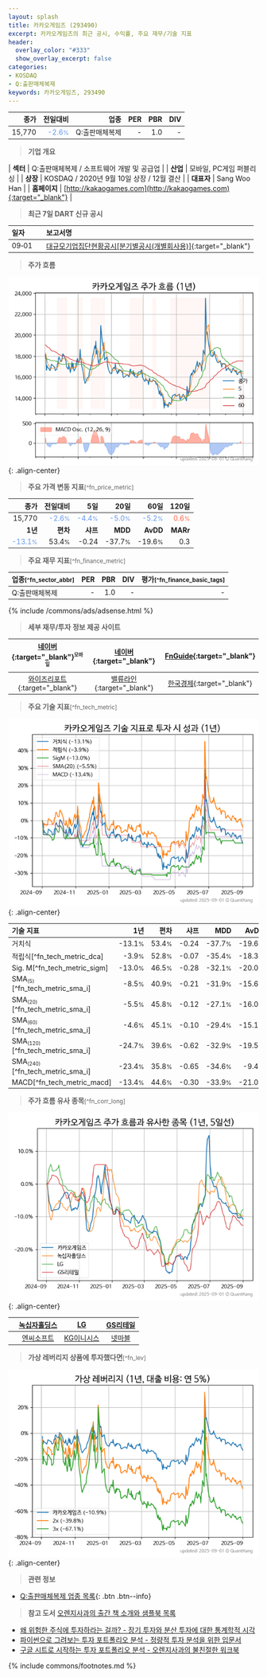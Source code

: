 ```yaml
---
layout: splash
title: 카카오게임즈 (293490)
excerpt: 카카오게임즈의 최근 공시, 수익률, 주요 재무/기술 지표
header:
  overlay_color: "#333"
  show_overlay_excerpt: false
categories:
- KOSDAQ
- Q:출판매체복제
keywords: 카카오게임즈, 293490
---
```


| **종가** | **전일대비** | **업종** | **PER** | **PBR** | **DIV** |
| -------: | -----------: | -------: | ------: | ------: | ------: |
| 15,770 | <span style="color: cornflowerblue">-2.6<small>%</small></span> | Q:출판매체복제 | - | 1.0 | - |

<!-- more -->


> **기업 개요**<a id="company"></a>

| <span style="white-space:nowrap;">**섹터**</span> | Q:출판매체복제 / 소프트웨어 개발 및 공급업 |
| <span style="white-space:nowrap;">**산업**</span> | 모바일, PC게임 퍼블리싱 |
| <span style="white-space:nowrap;">**상장**</span> | KOSDAQ / 2020년 9월 10일 상장 / 12월 결산 |
| <span style="white-space:nowrap;">**대표자**</span> | Sang Woo Han |
| <span style="white-space:nowrap;">**홈페이지**</span> | [http://kakaogames.com](http://kakaogames.com){:target="_blank"} |


> **최근 7일 DART 신규 공시**<a id="dart"></a>

| **일자** |      | **보고서명** |
| :------- | :--- | :----------- |
| 09&#x2011;01 | | [대규모기업집단현황공시[분기별공시(개별회사용)]](https://dart.fss.or.kr/dsaf001/main.do?rcpNo=20250901000434){:target="_blank"} |


> **주가 흐름**<a id="price"></a>

![293490](/stock/images/293490.png){: .align-center}


> **주요 가격 변동 지표**<small>[^fn_price_metric]</small>

| **종가** | **전일대비** | **5일** | **20일** | **60일** | **120일** |
| -------: | -----------: | ------: | -------: | -------: | --------: |
| 15,770 | <span style="color: cornflowerblue">-2.6<small>%</small></span> | <span style="color: cornflowerblue">-4.4<small>%</small></span> | <span style="color: cornflowerblue">-5.0<small>%</small></span> | <span style="color: cornflowerblue">-5.2<small>%</small></span> | <span style="color: tomato">0.6<small>%</small></span> |
| **1년** | **편차** | **샤프** | **MDD** | **AvDD** | **MARr** |
| <span style="color: cornflowerblue">-13.1<small>%</small></span> | 53.4<small>%</small> | -0.24 | -37.7<small>%</small> | -19.6<small>%</small> | 0.3 |


> **주요 재무 지표**<small>[^fn_finance_metric]</small>

| **업종**<small>[^fn_sector_abbr]</small> | **PER** | **PBR** | **DIV** | **평가**<small>[^fn_finance_basic_tags]</small> |
| :--------------------------------------- | ------: | ------: | ------: | ----------------------------------------------: |
| Q:출판매체복제 | - | 1.0 | - | - |



{% include /commons/ads/adsense.html %}

> **세부 재무/투자 정보 제공 사이트**

| [네이버](https://m.stock.naver.com/domestic/stock/293490/finance/summary){:target="_blank"}<sup><small>모바일</small></sup> | [네이버](https://finance.naver.com/item/coinfo.naver?code=293490){:target="_blank"} | [FnGuide](https://comp.fnguide.com/SVO2/ASP/SVD_Invest.asp?gicode=A293490&MenuYn=Y){:target="_blank"} |
| :---: | :---: | :---: |
| [와이즈리포트](https://comp.wisereport.co.kr/company/c1040001.aspx?cmp_cd=293490){:target="_blank"} | [밸류라인](https://www.valueline.co.kr/finance/summary/293490){:target="_blank"} | [한국경제](https://markets.hankyung.com/stock/293490/financial-summary){:target="_blank"} |


> **주요 기술 지표**<small>[^fn_tech_metric]</small>


![293490](/stock/images/293490_tech.png){: .align-center}

| **기술 지표** | **1년** | **편차** | **샤프** | **MDD** | **AvDD** |
| :------------ | ------: | -----------: | -------: | ------: | -------: |
| 거치식 | -13.1<small>%</small> | 53.4<small>%</small> | -0.24 | -37.7<small>%</small> | -19.6<small>%</small> |
| 적립식[^fn_tech_metric_dca] | -3.9<small>%</small> | 52.8<small>%</small> | -0.07 | -35.4<small>%</small> | -18.3<small>%</small> |
| Sig. M[^fn_tech_metric_sigm] | -13.0<small>%</small> | 46.5<small>%</small> | -0.28 | -32.1<small>%</small> | -20.0<small>%</small> |
| SMA<small><sub>(5)</sub></small>[^fn_tech_metric_sma_i] | -8.5<small>%</small> | 40.9<small>%</small> | -0.21 | -31.9<small>%</small> | -15.6<small>%</small> |
| SMA<small><sub>(20)</sub></small>[^fn_tech_metric_sma_i] | -5.5<small>%</small> | 45.8<small>%</small> | -0.12 | -27.1<small>%</small> | -16.0<small>%</small> |
| SMA<small><sub>(60)</sub></small>[^fn_tech_metric_sma_i] | -4.6<small>%</small> | 45.1<small>%</small> | -0.10 | -29.4<small>%</small> | -15.1<small>%</small> |
| SMA<small><sub>(120)</sub></small>[^fn_tech_metric_sma_i] | -24.7<small>%</small> | 39.6<small>%</small> | -0.62 | -32.9<small>%</small> | -19.5<small>%</small> |
| SMA<small><sub>(240)</sub></small>[^fn_tech_metric_sma_i] | -23.4<small>%</small> | 35.8<small>%</small> | -0.65 | -34.6<small>%</small> | -9.4<small>%</small> |
| MACD[^fn_tech_metric_macd] | -13.4<small>%</small> | 44.6<small>%</small> | -0.30 | -33.9<small>%</small> | -21.0<small>%</small> |


> **주가 흐름 유사 종목**<a id="corr"></a><small>[^fn_corr_long]</small>

![293490](/stock/images/293490_corr.png){: .align-center}

|       | [녹십자홀딩스](/005250/) | [LG](/003550/) | [GS리테일](/007070/) |
| :---: | :------------------------------------: | :------------------------------------: | :------------------------------------: |
|       | [엔씨소프트](/036570/) | [KG이니시스](/035600/) | [넷마블](/251270/) |


> **가상 레버리지 상품에 투자했다면**<a id="2x"></a><small>[^fn_lev]</small>

![293490](/stock/images/293490_2x.png){: .align-center}


> **관련 정보**

- [Q:출판매체복제 업종 목록](/stats/sector/kosdaq_업종_출판매체복제_종목/){: .btn .btn--info}

> **참고 도서** [오렌지사과의 출간 책 소개와 샘플북 목록](https://kongdori.tistory.com/691)

- [왜 위험한 주식에 투자하라는 걸까? - 장기 투자와 분산 투자에 대한 통계학적 시각](https://kongdori.tistory.com/421)
- [파이썬으로 그려보는 투자 포트폴리오 분석  - 정량적 투자 분석을 위한 입문서](https://kongdori.tistory.com/643)
- [구글 시트로 시작하는 투자 포트폴리오 분석 - 오렌지사과의 불친절한 워크북](https://kongdori.tistory.com/449)


{% include commons/footnotes.md %}